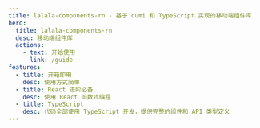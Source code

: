 ```yaml
---
title: lalala-components-rn - 基于 dumi 和 TypeScript 实现的移动端组件库
hero:
  title: lalala-components-rn
  desc: 移动端组件库
  actions:
    - text: 开始使用
      link: /guide
features:
  - title: 开箱即用
    desc: 使用方式简单
  - title: React 进阶必备
    desc: 使用 React 函数式编程
  - title: TypeScript
    desc: 代码全部使用 TypeScript 开发，提供完整的组件和 API 类型定义
---
```

